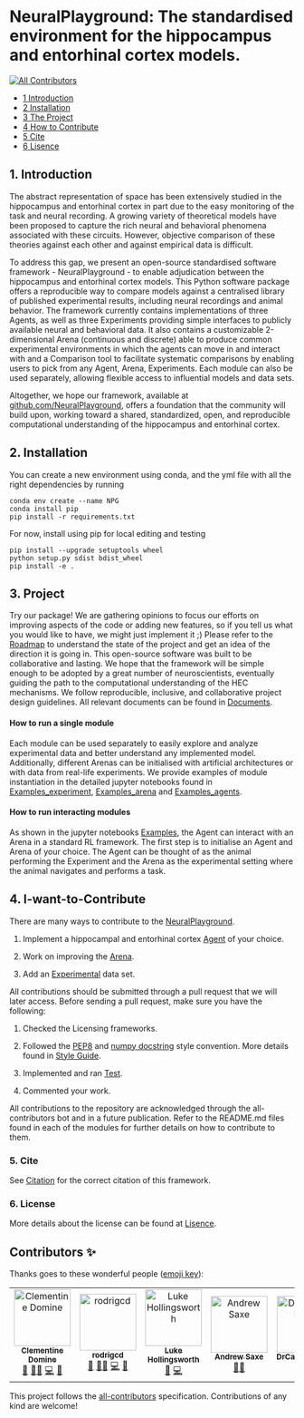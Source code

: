# NeuralPlayground: The  standardised environment for the hippocampus and entorhinal cortex models. 
<!-- ALL-CONTRIBUTORS-BADGE:START - Do not remove or modify this section -->
[![All Contributors](https://img.shields.io/badge/all_contributors-5-orange.svg?style=flat-square)](#contributors-)
<!-- ALL-CONTRIBUTORS-BADGE:END -->



* [1 Introduction](#1-Introduction)
* [2 Installation ](#2-Installation)
* [3 The Project](#3-Project)
* [4 How to Contribute](#4-I-want-to-Contribute)
* [5 Cite ](#5-Cite)
* [6 Lisence](#6-License)

## 1. Introduction
The abstract representation of space has been extensively studied in the hippocampus and entorhinal cortex in part due to the easy monitoring of the task and neural recording. A growing variety
of theoretical models have been proposed to capture the rich neural and behavioral phenomena
associated with these circuits. However, objective comparison of these theories against each other
and against empirical data is difficult. 

To address this gap, we present an open-source standardised software framework - NeuralPlayground - to enable adjudication between the hippocampus
and entorhinal cortex models. This Python software package offers a reproducible way to compare models
against a centralised library of published experimental results, including neural recordings and animal behavior. The framework currently contains implementations of three Agents, as well as three Experiments providing simple interfaces to publicly available neural and behavioral data. It also contains a customizable 2-dimensional Arena (continuous and discrete) able to produce common experimental environments in which the agents can move in and interact with and a Comparison tool
to facilitate systematic comparisons by enabling users to pick from any Agent, Arena, Experiments. Each module can also be used separately, allowing flexible access to influential models and data sets. 

Altogether, we hope our framework, available at [github.com/NeuralPlayground](https://github.com/ClementineDomine/NeuralPlayground/), offers
a foundation that the community will build upon, working toward a shared, standardized, open, and
reproducible computational understanding of the hippocampus and entorhinal cortex.

## 2. Installation
You can create a new environment using conda, and the yml file with all the right 
dependencies by running
```
conda env create --name NPG
conda install pip
pip install -r requirements.txt
```

For now, install using pip for local editing and testing
```
pip install --upgrade setuptools wheel 
python setup.py sdist bdist_wheel
pip install -e .
```

## 3. Project

Try our package! We are gathering opinions to focus our efforts on improving aspects of the code or adding new features, so if you tell us what you would like to have, we might just implement it ;) Please refer to the [Roadmap](https://github.com/ClementineDomine/NeuralPlayground/blob/main/documents/road_map.md) to understand the state of the project and get an idea of the direction it is going in. This open-source software was built to be collaborative and lasting. We hope that the framework will be simple enough to be adopted by a great number of neuroscientists, eventually guiding the path to the computational understanding of the HEC mechanisms. We follow reproducible, inclusive, and collaborative project design guidelines. All relevant documents can be found in [Documents](https://github.com/ClementineDomine/NeuralPlayground/blob/main/documents/).

#### How to run a single module

Each module can be used separately to easily explore and analyze experimental data and better understand any implemented model. Additionally, different Arenas can be initialised with artificial architectures or with data from real-life experiments. We provide examples of module instantiation in the detailed jupyter notebooks found in [Examples_experiment](https://github.com/ClementineDomine/NeuralPlayground/tree/main/examples/experimental_examples), [Examples_arena](https://github.com/ClementineDomine/NeuralPlayground/tree/main/examples/arena_examples) and [Examples_agents](https://github.com/ClementineDomine/NeuralPlayground/tree/main/examples/agent_examples). 

#### How to run interacting modules

As shown in the jupyter notebooks [Examples](https://github.com/ClementineDomine/NeuralPlayground/tree/main/examples/agent_examples), the Agent can interact with an Arena in a standard RL framework. The first step is to initialise an Agent and Arena of your choice. The Agent can be thought of as the animal performing the Experiment and the Arena as the experimental setting where the animal navigates and performs a task. 

## 4. I-want-to-Contribute

There are many ways to contribute to the [NeuralPlayground](https://github.com/ClementineDomine/NeuralPlayground/tree/main/neuralplayground). 

 1. Implement a hippocampal and entorhinal cortex [Agent](https://github.com/ClementineDomine/NeuralPlayground/tree/main/neuralplayground/agents) of your choice. 
     
 2. Work on improving the [Arena](https://github.com/ClementineDomine/NeuralPlayground/tree/main/neuralplayground/arenas).
    
 3. Add an [Experimental](https://github.com/ClementineDomine/NeuralPlayground/tree/main/neuralplayground/experiments) data set. 

All contributions should be submitted through a pull request that we will later access. 
Before sending a pull request, make sure you have the following: 

1. Checked the Licensing frameworks. 

2. Followed the [PEP8](https://www.python.org/dev/peps/pep-0008/) and [numpy docstring](https://numpydoc.readthedocs.io/en/latest/format.html) style convention. More details found in [Style Guide](https://github.com/ClementineDomine/NeuralPlayground/tree/main/documents/style_guide.md).

3. Implemented and ran [Test](https://github.com/ClementineDomine/NeuralPlayground/tree/main/neuralplayground/tests).

4. Commented your work. 
    
All contributions to the repository are acknowledged through the all-contributors bot and in a future publication.
Refer to the README.md files found in each of the modules for further details on how to contribute to them.


### 5. Cite 

See [Citation](https://github.com/ClementineDomine/NeuralPlayground/blob/main/documents/citation.cff) for the correct citation of this framework. 

### 6. License

More details about the license can be found at [Lisence](https://github.com/ClementineDomine/NeuralPlayground/blob/main/documents/lisence.md).


## Contributors ✨

Thanks goes to these wonderful people ([emoji key](https://allcontributors.org/docs/en/emoji-key)):

<!-- ALL-CONTRIBUTORS-LIST:START - Do not remove or modify this section -->
<!-- prettier-ignore-start -->
<!-- markdownlint-disable -->
<table>
  <tbody>
    <tr>
      <td align="center"><a href="https://github.com/ClementineDomine"><img src="https://avatars.githubusercontent.com/u/18595111?v=4?s=100" width="100px;" alt="Clementine Domine"/><br /><sub><b>Clementine Domine</b></sub></a><br /><a href="#design-ClementineDomine" title="Design">🎨</a> <a href="#mentoring-ClementineDomine" title="Mentoring">🧑‍🏫</a> <a href="https://github.com/ClementineDomine/NeuralPlayground/commits?author=ClementineDomine" title="Code">💻</a> <a href="#data-ClementineDomine" title="Data">🔣</a></td>
      <td align="center"><a href="https://github.com/rodrigcd"><img src="https://avatars.githubusercontent.com/u/22643681?v=4?s=100" width="100px;" alt="rodrigcd"/><br /><sub><b>rodrigcd</b></sub></a><br /><a href="#design-rodrigcd" title="Design">🎨</a> <a href="#mentoring-rodrigcd" title="Mentoring">🧑‍🏫</a> <a href="https://github.com/ClementineDomine/NeuralPlayground/commits?author=rodrigcd" title="Code">💻</a> <a href="#data-rodrigcd" title="Data">🔣</a></td>
      <td align="center"><a href="https://github.com/LukeHollingsworth"><img src="https://avatars.githubusercontent.com/u/93782020?v=4?s=100" width="100px;" alt="Luke Hollingsworth"/><br /><sub><b>Luke Hollingsworth</b></sub></a><br /><a href="https://github.com/ClementineDomine/NeuralPlayground/commits?author=LukeHollingsworth" title="Documentation">📖</a> <a href="https://github.com/ClementineDomine/NeuralPlayground
      /commits?author=LukeHollingsworth" title="Code">💻</a></td>
      <td align="center"><a href="http://saxelab.org"><img src="https://avatars.githubusercontent.com/u/4165949?v=4?s=100" width="100px;" alt="Andrew Saxe"/><br /><sub><b>Andrew Saxe</b></sub></a><br /><a href="#mentoring-asaxe" title="Mentoring">🧑‍🏫</a></td>
      <td align="center"><a href="https://github.com/DrCaswellBarry"><img src="https://avatars.githubusercontent.com/u/17472149?v=4?s=100" width="100px;" alt="DrCaswellBarry"/><br /><sub><b>DrCaswellBarry</b></sub></a><br /><a href="#mentoring-DrCaswellBarry" title="Mentoring">🧑‍🏫</a></td>
    </tr>
  </tbody>
</table>

<!-- markdownlint-restore -->
<!-- prettier-ignore-end -->

<!-- ALL-CONTRIBUTORS-LIST:END -->

This project follows the [all-contributors](https://github.com/all-contributors/all-contributors) specification. Contributions of any kind are welcome!
